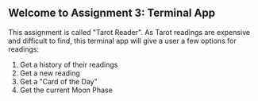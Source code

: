 ## Welcome to Assignment 3: Terminal App

This assignment is called "Tarot Reader". As Tarot readings are expensive and difficult to find, this terminal app will give a user a few options for readings:

1. Get a history of their readings
2. Get a new reading
3. Get a "Card of the Day"
4. Get the current Moon Phase
